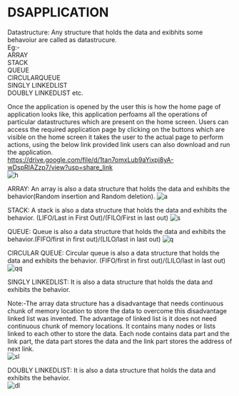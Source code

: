 # DSAPPLICATION 


Datastructure: Any structure that holds the data and exibhits some behavoiur are called as datastrucure.                                           
Eg:-                                                                                                                                      
ARRAY                                                                                
STACK                                                                                                   
QUEUE                                                                                                                          
CIRCULARQUEUE                                                                                           
SINGLY LINKEDLIST                                                                                                                 
DOUBLY LINKEDLIST  etc.                                                                                                                                                                                                                     


Once the application is opened by the user this is how the home page of application looks like, this application perfoams all the operations of particular datastructures which are present on the home screen. Users can access the required application page by clicking on the buttons which are visible on the home screen it takes the user to the actual page to perform actions, using the below link provided link users can also download and run the application.                     
https://drive.google.com/file/d/1tan7omxLub9aYixpj8yA-wDspRIAZzp7/view?usp=share_link                                                                   
![h](https://user-images.githubusercontent.com/126503294/224724046-a81fe9a0-72b7-42da-a225-a1b52dbab8a2.png)



ARRAY: An array is also a data structure that holds the data and exhibits the behavior(Random insertion and Random deletion).
![a](https://user-images.githubusercontent.com/126503294/224724218-1e075572-92fd-492c-bfa2-7ea7c9777f60.png)




STACK: A stack is also a data structure that holds the data and exhibits the behavior. (LIFO/Last in First Out)/(FILO/First in last out)
![s](https://user-images.githubusercontent.com/126503294/224724262-1ecdbafd-5ce4-4417-a3f5-cd9b0da0dcba.png)




QUEUE: Queue is also a data structure that holds the data and exhibits the behavior.(FIFO/first in first out)/(LILO/last in last out)
![q](https://user-images.githubusercontent.com/126503294/224724302-81a3679e-2bdd-49e7-ac5a-864e7a65b3e5.png)




CIRCULAR QUEUE: Circular queue is also a data structure that holds the data and exhibits the behavior. (FIFO/first in first out)/(LILO/last in last out)
![qq](https://user-images.githubusercontent.com/126503294/224724434-4242ef1d-fedc-4280-9419-03c2ad53761d.png)




SINGLY LINKEDLIST: It is also a data structure that holds the data and exhibits the behavior.                                                                                 

Note:-The array data structure has a disadvantage that needs continuous chunk of memory location to store the data to overcome this disadvantage linked list was invented.
       The advantage of linked list is it does not need continuous chunk of memory locations. It contains many nodes or lists linked to each other to store the data. Each            node contains data part and the link part, the data part stores the data and the link part stores the address of next link.               
![sl](https://user-images.githubusercontent.com/126503294/224724357-bba2e09e-b554-486d-81c8-64b64e4dd1ca.png)






DOUBLY LINKEDLIST: It is also a data structure that holds the data and exhibits the behavior.                                                                         
![dl](https://user-images.githubusercontent.com/126503294/224724385-bd86dcfe-4e90-4437-98c5-0b6adf7b5dc6.png)




